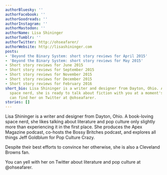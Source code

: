 ```yaml
---
authorBluesky: ''
authorFacebook: ''
authorGoodreads: ''
authorInstagram: ''
authorMastodon: ''
authorName: Lisa Shininger
authorTumblr: ''
authorTwitter: http://ohseafarer/
authorWebsite: http://lisashininger.com
posts:
- 'Beyond the Binary System: short story reviews for April 2015'
- 'Beyond the Binary System: short story reviews for May 2015'
- Short story reviews for June 2015
- Short story reviews for September 2015
- Short story reviews for November 2015
- Short story reviews for December 2015
- Short story reviews for February 2016
short_bio: Lisa Shininger is a writer and designer from Dayton, Ohio. A book-loving
  space nerd, she is ready to talk about fiction with you at a moment's notice. You
  can find her on Twitter at @ohseafarer.
stories: []
---
```


Lisa Shininger is a writer and designer from Dayton, Ohio. A book-loving space nerd, she likes talking about literature and pop culture only slightly more than experiencing it in the first place. She produces the Apex Magazine podcast, co-hosts the Bossy Britches podcast, and explores all things Jeff Goldblum for Pop Culture Crazy.

Despite their best efforts to convince her otherwise, she is also a Cleveland Browns fan.

You can yell with her on Twitter about literature and pop culture at @ohseafarer.
